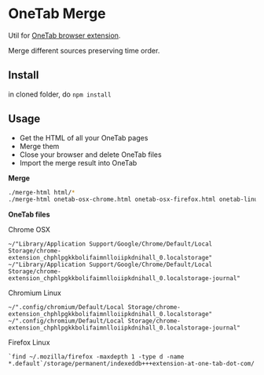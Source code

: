 # OneTab Merge

Util for [OneTab browser extension](https://www.one-tab.com).

Merge different sources preserving time order.

## Install

in cloned folder, do `npm install`

## Usage

* Get the HTML of all your OneTab pages
* Merge them
* Close your browser and delete OneTab files
* Import the merge result into OneTab

**Merge**

```sh
./merge-html html/*
./merge-html onetab-osx-chrome.html onetab-osx-firefox.html onetab-linux-chromium.html
```

**OneTab files**

Chrome OSX
```
~/"Library/Application Support/Google/Chrome/Default/Local Storage/chrome-extension_chphlpgkkbolifaimnlloiipkdnihall_0.localstorage"
~/"Library/Application Support/Google/Chrome/Default/Local Storage/chrome-extension_chphlpgkkbolifaimnlloiipkdnihall_0.localstorage-journal"
```

Chromium Linux
```
~/".config/chromium/Default/Local Storage/chrome-extension_chphlpgkkbolifaimnlloiipkdnihall_0.localstorage"
~/".config/chromium/Default/Local Storage/chrome-extension_chphlpgkkbolifaimnlloiipkdnihall_0.localstorage-journal"
```

Firefox Linux
```
`find ~/.mozilla/firefox -maxdepth 1 -type d -name *.default`/storage/permanent/indexeddb+++extension-at-one-tab-dot-com/
```
